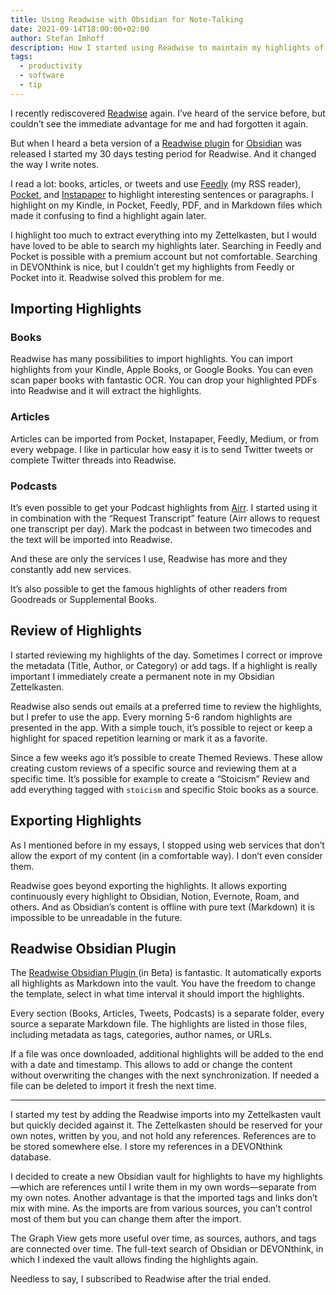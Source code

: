 ```yaml
---
title: Using Readwise with Obsidian for Note-Talking
date: 2021-09-14T18:00:00+02:00
author: Stefan Imhoff
description: How I started using Readwise to maintain my highlights of various tools for note-taking
tags:
  - productivity
  - software
  - tip
---
```


I recently rediscovered [Readwise](https://readwise.io/i/stefan805) again. I’ve heard of the service before, but couldn’t see the immediate advantage for me and had forgotten it again.

But when I heard a beta version of a [Readwise plugin](https://github.com/readwiseio/obsidian-readwise) for [Obsidian](https://obsidian.md/) was released I started my 30 days testing period for Readwise. And it changed the way I write notes.

I read a lot: books, articles, or tweets and use [Feedly](https://feedly.com/) (my RSS reader), [Pocket](https://getpocket.com/), and [Instapaper](https://www.instapaper.com/) to highlight interesting sentences or paragraphs. I highlight on my Kindle, in Pocket, Feedly, PDF, and in Markdown files which made it confusing to find a highlight again later.

I highlight too much to extract everything into my Zettelkasten, but I would have loved to be able to search my highlights later. Searching in Feedly and Pocket is possible with a premium account but not comfortable. Searching in DEVONthink is nice, but I couldn’t get my highlights from Feedly or Pocket into it. Readwise solved this problem for me.

## Importing Highlights

### Books

Readwise has many possibilities to import highlights. You can import highlights from your Kindle, Apple Books, or Google Books. You can even scan paper books with fantastic OCR. You can drop your highlighted PDFs into Readwise and it will extract the highlights.

### Articles

Articles can be imported from Pocket, Instapaper, Feedly, Medium, or from every webpage. I like in particular how easy it is to send Twitter tweets or complete Twitter threads into Readwise.

### Podcasts

It’s even possible to get your Podcast highlights from [Airr](https://www.airr.io/). I started using it in combination with the “Request Transcript” feature (Airr allows to request one transcript per day). Mark the podcast in between two timecodes and the text will be imported into Readwise.

And these are only the services I use, Readwise has more and they constantly add new services.

It’s also possible to get the famous highlights of other readers from Goodreads or Supplemental Books.

## Review of Highlights

I started reviewing my highlights of the day. Sometimes I correct or improve the metadata (Title, Author, or Category) or add tags. If a highlight is really important I immediately create a permanent note in my Obsidian Zettelkasten.

Readwise also sends out emails at a preferred time to review the highlights, but I prefer to use the app. Every morning 5-6 random highlights are presented in the app. With a simple touch, it’s possible to reject or keep a highlight for spaced repetition learning or mark it as a favorite.

Since a few weeks ago it’s possible to create Themed Reviews. These allow creating custom reviews of a specific source and reviewing them at a specific time. It’s possible for example to create a “Stoicism” Review and add everything tagged with `stoicism` and specific Stoic books as a source.

## Exporting Highlights

As I mentioned before in my essays, I stopped using web services that don’t allow the export of my content (in a comfortable way). I don’t even consider them.

Readwise goes beyond exporting the highlights. It allows exporting continuously every highlight to Obsidian, Notion, Evernote, Roam, and others. And as Obsidian’s content is offline with pure text (Markdown) it is impossible to be unreadable in the future.

## Readwise Obsidian Plugin

The [Readwise Obsidian Plugin ](https://github.com/readwiseio/obsidian-readwise) (in Beta) is fantastic. It automatically exports all highlights as Markdown into the vault. You have the freedom to change the template, select in what time interval it should import the highlights.

Every section (Books, Articles, Tweets, Podcasts) is a separate folder, every source a separate Markdown file. The highlights are listed in those files, including metadata as tags, categories, author names, or URLs.

If a file was once downloaded, additional highlights will be added to the end with a date and timestamp. This allows to add or change the content without overwriting the changes with the next synchronization. If needed a file can be deleted to import it fresh the next time.

---

I started my test by adding the Readwise imports into my Zettelkasten vault but quickly decided against it. The Zettelkasten should be reserved for your own notes, written by you, and not hold any references. References are to be stored somewhere else. I store my references in a DEVONthink database.

I decided to create a new Obsidian vault for highlights to have my highlights—which are references until I write them in my own words—separate from my own notes. Another advantage is that the imported tags and links don’t mix with mine. As the imports are from various sources, you can’t control most of them but you can change them after the import.

The Graph View gets more useful over time, as sources, authors, and tags are connected over time. The full-text search of Obsidian or DEVONthink, in which I indexed the vault allows finding the highlights again.

Needless to say, I subscribed to Readwise after the trial ended.
